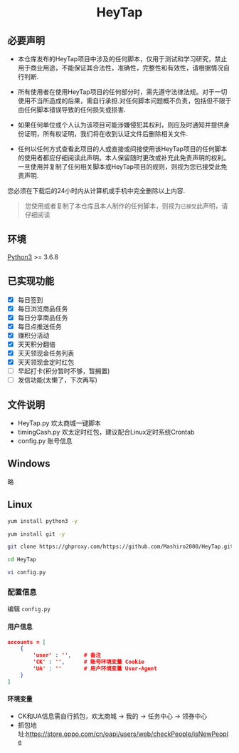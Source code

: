 # <p align="center">HeyTap</p>

## 必要声明
- 本仓库发布的HeyTap项目中涉及的任何脚本，仅用于测试和学习研究，禁止用于商业用途，不能保证其合法性，准确性，完整性和有效性，请根据情况自行判断.

- 所有使用者在使用HeyTap项目的任何部分时，需先遵守法律法规。对于一切使用不当所造成的后果，需自行承担.对任何脚本问题概不负责，包括但不限于由任何脚本错误导致的任何损失或损害.

- 如果任何单位或个人认为该项目可能涉嫌侵犯其权利，则应及时通知并提供身份证明，所有权证明，我们将在收到认证文件后删除相关文件.

- 任何以任何方式查看此项目的人或直接或间接使用该HeyTap项目的任何脚本的使用者都应仔细阅读此声明。本人保留随时更改或补充此免责声明的权利。一旦使用并复制了任何相关脚本或HeyTap项目的规则，则视为您已接受此免责声明.

您必须在下载后的24小时内从计算机或手机中完全删除以上内容.

> 您使用或者复制了本仓库且本人制作的任何脚本，则视为`已接受`此声明，请仔细阅读



## 环境

[Python3](https://www.python.org/) >= 3.6.8

## 已实现功能
* [x] 每日签到
* [x] 每日浏览商品任务
* [x] 每日分享商品任务
* [x] 每日点推送任务
* [x] 赚积分活动
* [x] 天天积分翻倍
* [x] 天天领现金任务列表
* [x] 天天领现金定时红包
* [ ] 早起打卡(积分暂时不够，暂搁置)
* [ ] 发信功能(太懒了，下次再写)

## 文件说明
- HeyTap.py         欢太商城一键脚本
- timingCash.py     欢太定时红包，建议配合Linux定时系统Crontab
- config.py         账号信息

## Windows
略

## Linux
```bash
yum install python3 -y

yum install git -y

git clone https://ghproxy.com/https://github.com/Mashiro2000/HeyTap.git   # 国内git较慢，故添加代理前缀

cd HeyTap

vi config.py
```

### 配置信息
编辑 `config.py`

#### 用户信息
```json
accounts = [
    {
        'user' : '',    # 备注
        'CK' : '',      # 账号环境变量 Cookie
        'UA' : ''       # 用户环境变量 User-Agent
    }
]
```

#### 环境变量
- CK和UA信息需自行抓包，欢太商城 -> 我的 -> 任务中心 -> 领券中心
- 抓包地址:https://store.oppo.com/cn/oapi/users/web/checkPeople/isNewPeople

